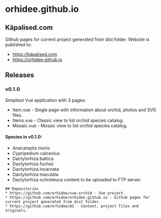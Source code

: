 # orhidee.github.io
## Käpalised.com
Github pages for current project generated from dist folder.
Website is published to:
* https://käpalised.com
* https://orhidee.github.io
## Releases
### v0.1.0
Simpliest Vue application with 3 pages:
* Item.vue - Single page with information about orchid, photos and SVG files.
* Items.vue - Classic view to list orchid species catalog.
* Mosaic.vue - Mosaic view to list orchid species catalog.
#### Species in v0.1.0: 
* Anacamptis morio
* Cypripedium calceolus
* Dactylorhiza baltica
* Dactylorhiza fuchsii
* Dactylorhiza incarnata
* Dactylorhiza maculata
* Dactylorhiza ochroleuca
 content to be uploaded to FTP server.
```
## Repositories
* https://github.com/orhidee/vue-orchid - Vue project.
* https://github.com/orhidee/orhidee.github.io - Github pages for current project generated from dist folder.
* https://github.com/orhidee/AI - Content, project files and originals.
